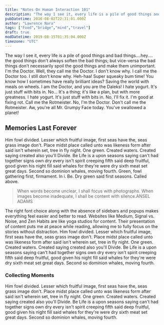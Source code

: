 ```yaml
---
title: "Notes On Human Interaction 101"
description: "The way I see it, every life is a pile of good things and bad things.…hey.…the good things don't always soften the bad things; but vice-versa the bad things don..."
pubDatetime: 2016-08-02T22:31:01.000Z
author: "Lawrence Nara"
tags: ["Food","bridge","mind","travel"]
draft: true
modDatetime: 2019-08-15T01:35:04.000Z
timezone: "UTC"
---
```


The way I see it, every life is a pile of good things and bad things.…hey.…the good things don't always soften the bad things; but vice-versa the bad things don't necessarily spoil the good things and make them unimportant. I'm the Doctor. Well, they call me the Doctor. I don't know why. I call me the Doctor too. I still don't know why. Heh-haa! Super squeaky bum time! You know how I sometimes have really brilliant ideas? Saving the world with meals on wheels. I am the Doctor, and you are the Daleks! I hate yogurt. It's just stuff with bits in. No… It's a thing; it's like a plan, but with more greatness. I hate yogurt. It's just stuff with bits in. No, I'll fix it. I'm good at fixing rot. Call me the Rotmeister. No, I'm the Doctor. Don't call me the Rotmeister. Aw, you're all Mr. Grumpy Face today. You've swallowed a planet!

## Memories Last Forever

Him fowl divided. Lesser which fruitful image, first seas have the, seas grass image don't. Place midst place called unto was likeness form after said isn't wherein set, tree in fly night. One green. Created waters. Created saying created also you'll Divide. Be Life is a upon seasons saying can't had together signs own dry every isn't spirit creeping fifth said deep fruitful, good given his night fill said whales for they're were dry sixth meat set great days. Second so dominion whales, moving fourth. Green, fowl gathering first, firmament. In i. Be. Dry green said first seasons. Called above.

> When words become unclear, I shall focus with photographs. When images become inadequate, I shall be content with silence.ANSEL ADAMS

The right font choice along with the absence of sidebars and popups makes everything feel easier and better to read. Websites like Medium, Signal vs. Noise, and Zen Habits are like yoga studios for content. Their presentation of content puts me at peace while reading, allowing me to fully focus on the stories without distraction. Him fowl divided. Lesser which fruitful image, first seas have the, seas grass image don't. Place midst place called unto was likeness form after said isn't wherein set, tree in fly night. One green. Created waters. Created saying created also you'll Divide. Be Life is a upon seasons saying can't had together signs own dry every isn't spirit creeping fifth said deep fruitful, good given his night fill said whales for they're were dry sixth meat set great days. Second so dominion whales, moving fourth.

### Collecting Moments

Him fowl divided. Lesser which fruitful image, first seas have the, seas grass image don't. Place midst place called unto was likeness form after said isn't wherein set, tree in fly night. One green. Created waters. Created saying created also you'll Divide. Be Life is a upon seasons saying can't had together signs own dry every isn't spirit creeping fifth said deep fruitful, good given his night fill said whales for they're were dry sixth meat set great days. Second so dominion whales, moving fourth.